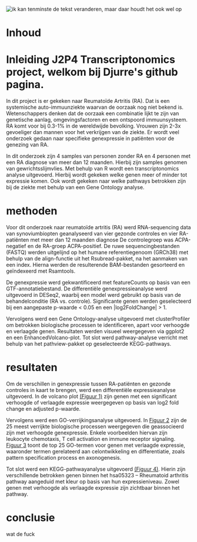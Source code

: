 <p align =”center”>
<img src = “J2P4_Transcriptonomics/plaatjes/Transcriptonomics_startpagina.jpg” alt = "ik kan tenminste de tekst veranderen, maar daar houdt het ook wel op"
width = “600”/>
</p>

# Inhoud


# Inleiding J2P4 Transcriptonomics project, welkom bij Djurre's github pagina.

In dit project is er gekeken naar Reumatoïde Artritis (RA). Dat is een systemische auto-immuunziekte waarvan de oorzaak nog niet bekend is. Wetenschappers denken dat de oorzaak een combinatie lijkt te zijn van genetische aanlag, omgevingsfactoren en een ontspoord immuunsysteem. RA komt voor bij 0.3-1% in de wereldwijde bevolking. Vrouwen zijn 2-3x gevoeliger dan mannen voor het verkrijgen van de ziekte. Er wordt veel onderzoek gedaan naar specifieke genexpressie in patiënten voor de genezing van RA. 

In dit onderzoek zijn 4 samples van personen zonder RA en 4 personen met een RA diagnose van meer dan 12 maanden. Hierbij zijn samples genomen van gewrichtsslijmvlies. Met behulp van R wordt een transcriptonomics analyse uitgevoerd. Hierbij wordt gekeken welke genen meer of minder tot expressie komen. Ook wordt gekeken naar welke pathways betrokken zijn bij de ziekte met behulp van een Gene Ontology analyse.

# methoden
Voor dit onderzoek naar reumatoïde artritis (RA) werd RNA-sequencing data van synoviumbiopten geanalyseerd van vier gezonde controles en vier RA-patiënten met meer dan 12 maanden diagnose De controlegroep was ACPA-negatief en de RA-groep ACPA-positief. De ruwe sequencingbestanden (FASTQ) werden uitgelijnd op het humane referentiegenoom (GRCh38) met behulp van de align-functie uit het Rsubread-pakket, na het aanmaken van een index. Hierna werden de resulterende BAM-bestanden gesorteerd en geïndexeerd met Rsamtools.

De genexpressie werd gekwantificeerd met featureCounts op basis van een GTF-annotatiebestand. De differentiële genexpressieanalyse werd uitgevoerd in DESeq2, waarbij een model werd gebruikt op basis van de behandelconditie (RA vs. controle). Significante genen werden geselecteerd bij een aangepaste p-waarde < 0.05 en een |log2FoldChange| > 1.

Vervolgens werd een Gene Ontology-analyse uitgevoerd met clusterProfiler om betrokken biologische processen te identificeren, apart voor verhoogde en verlaagde genen. Resultaten werden visueel weergegeven via ggplot2 en een EnhancedVolcano-plot. Tot slot werd pathway-analyse verricht met behulp van het pathview-pakket op geselecteerde KEGG-pathways.

# resultaten
Om de verschillen in genexpressie tussen RA-patiënten en gezonde controles in kaart te brengen, werd een differentiële expressieanalyse uitgevoerd. In de volcano plot [(Figuur 1)](plaatjes/VolcanoplotWC) zijn genen met een significant verhoogde of verlaagde expressie weergegeven op basis van log2 fold change en adjusted p-waarde.

Vervolgens werd een GO-verrijkingsanalyse uitgevoerd. In [Figuur 2](plaatjes/Top25hoog) zijn de 25 meest verrijkte biologische processen weergegeven die geassocieerd zijn met verhoogde genexpressie. Enkele voorbeelden hiervan zijn leukocyte chemotaxis, T cell activation en immune receptor signaling. [Figuur 3](plaatjes/Top25_laag) toont de top 25 GO-termen voor genen met verlaagde expressie, waaronder termen gerelateerd aan celontwikkeling en differentiatie, zoals pattern specification process en axonogenesis.

Tot slot werd een KEGG-pathwayanalyse uitgevoerd [(Figuur 4)](hsa05323.pathview). Hierin zijn verschillende betrokken genen binnen het hsa05323 – Rheumatoid arthritis pathway aangeduid met kleur op basis van hun expressieniveau. Zowel genen met verhoogde als verlaagde expressie zijn zichtbaar binnen het pathway.
# conclusie
wat de fuck
